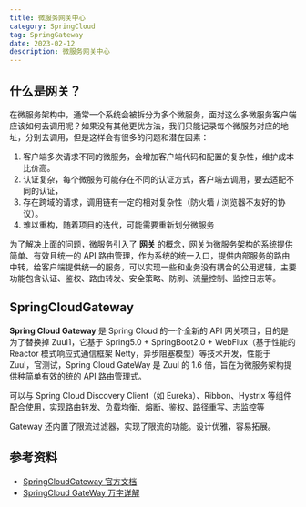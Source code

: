 ```yaml
---
title: 微服务网关中心
category: SpringCloud
tag: SpringGateway
date: 2023-02-12
description: 微服务网关中心
---
```


## 什么是网关？

在微服务架构中，通常一个系统会被拆分为多个微服务，面对这么多微服务客户端应该如何去调用呢？如果没有其他更优方法，我们只能记录每个微服务对应的地址，分别去调用，但是这样会有很多的问题和潜在因素：

1. 客户端多次请求不同的微服务，会增加客户端代码和配置的复杂性，维护成本比价高。
2. 认证复杂，每个微服务可能存在不同的认证方式，客户端去调用，要去适配不同的认证，
3. 存在跨域的请求，调用链有一定的相对复杂性（防火墙 / 浏览器不友好的协议）。
4. 难以重构，随着项目的迭代，可能需要重新划分微服务

为了解决上面的问题，微服务引入了 **网关** 的概念，网关为微服务架构的系统提供简单、有效且统一的 API 路由管理，作为系统的统一入口，提供内部服务的路由中转，给客户端提供统一的服务，可以实现一些和业务没有耦合的公用逻辑，主要功能包含认证、鉴权、路由转发、安全策略、防刷、流量控制、监控日志等。

## SpringCloudGateway

**Spring Cloud Gateway** 是 Spring Cloud 的一个全新的 API 网关项目，目的是为了替换掉 Zuul1，它基于 Spring5.0 + SpringBoot2.0 + WebFlux（基于性能的 Reactor 模式响应式通信框架 Netty，异步阻塞模型）等技术开发，性能于 Zuul，官测试，Spring Cloud GateWay 是 Zuul 的 1.6 倍，旨在为微服务架构提供种简单有效的统的 API 路由管理式。

可以与 Spring Cloud Discovery Client（如 Eureka）、Ribbon、Hystrix 等组件配合使用，实现路由转发、负载均衡、熔断、鉴权、路径重写、志监控等

Gateway 还内置了限流过滤器，实现了限流的功能。设计优雅，容易拓展。





## 参考资料

- [SpringCloudGateway 官方文档](https://docs.spring.io/spring-cloud-gateway/docs/current/reference/html/)
- [SpringCloud GateWay 万字详解](https://www.cnblogs.com/mingyueyy/p/16366360.html)